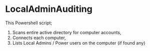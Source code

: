 # LocalAdminAuditing

This Powershell script;

1) Scans entire active directory for computer accounts,
2) Connects each computer,
3) Lists Local Admins / Power users on the computer (if found any)
